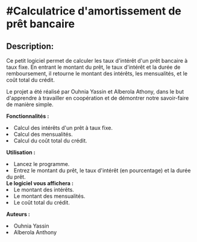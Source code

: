 <h1>#Calculatrice d'amortissement de prêt bancaire</h1>

<h2>Description:</h2>
<p>Ce petit logiciel permet de calculer les taux d'intérêt d'un prêt bancaire à taux fixe. En entrant le montant du prêt, le taux d'intérêt et la durée de remboursement, il retourne le montant des intérêts, les mensualités, et le coût total du crédit.</p>

<p>Le projet a été réalisé par Ouhnia Yassin et Alberola Athony, dans le but d'apprendre à travailler en coopération et de démontrer notre savoir-faire de manière simple.</p>

<lu><strong>Fonctionnalités :</strong>
    <li>Calcul des intérêts d'un prêt à taux fixe.</li>
    <li>Calcul des mensualités.</li>
    <li>Calcul du coût total du crédit.</li></lu>

<lu><strong>Utilisation :</strong>
    <li>Lancez le programme.</li>
    <li>Entrez le montant du prêt, le taux d'intérêt (en pourcentage) et la durée du prêt.</li></lu>
    <lu><strong>Le logiciel vous affichera :</strong>
        <li>Le montant des intérêts.</li>
        <li>Le montant des mensualités.</li>
        <li>Le coût total du crédit.</li></lu>

<lu><strong>Auteurs :</strong>
    <li>Ouhnia Yassin</li>
    <li>Alberola Anthony</li></lu>
